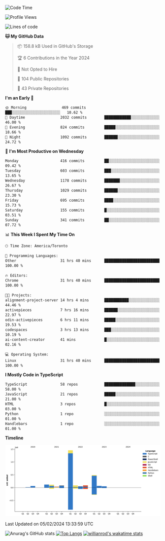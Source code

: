 <!--START_SECTION:waka-->
![Code Time](http://img.shields.io/badge/Code%20Time-1%2C154%20hrs%2017%20mins-blue)

![Profile Views](http://img.shields.io/badge/Profile%20Views-7-blue)

![Lines of code](https://img.shields.io/badge/From%20Hello%20World%20I%27ve%20Written-2.6%20million%20lines%20of%20code-blue)

**🐱 My GitHub Data** 

> 📦 158.8 kB Used in GitHub's Storage 
 > 
> 🏆 6 Contributions in the Year 2024
 > 
> 🚫 Not Opted to Hire
 > 
> 📜 104 Public Repositories 
 > 
> 🔑 43 Private Repositories 
 > 
**I'm an Early 🐤** 

```text
🌞 Morning                469 commits         ███░░░░░░░░░░░░░░░░░░░░░░   10.62 % 
🌆 Daytime                2032 commits        ████████████░░░░░░░░░░░░░   46.00 % 
🌃 Evening                824 commits         █████░░░░░░░░░░░░░░░░░░░░   18.66 % 
🌙 Night                  1092 commits        ██████░░░░░░░░░░░░░░░░░░░   24.72 % 
```
📅 **I'm Most Productive on Wednesday** 

```text
Monday                   416 commits         ██░░░░░░░░░░░░░░░░░░░░░░░   09.42 % 
Tuesday                  603 commits         ███░░░░░░░░░░░░░░░░░░░░░░   13.65 % 
Wednesday                1178 commits        ███████░░░░░░░░░░░░░░░░░░   26.67 % 
Thursday                 1029 commits        ██████░░░░░░░░░░░░░░░░░░░   23.30 % 
Friday                   695 commits         ████░░░░░░░░░░░░░░░░░░░░░   15.73 % 
Saturday                 155 commits         █░░░░░░░░░░░░░░░░░░░░░░░░   03.51 % 
Sunday                   341 commits         ██░░░░░░░░░░░░░░░░░░░░░░░   07.72 % 
```


📊 **This Week I Spent My Time On** 

```text
🕑︎ Time Zone: America/Toronto

💬 Programming Languages: 
Other                    31 hrs 40 mins      █████████████████████████   100.00 % 

🔥 Editors: 
Chrome                   31 hrs 40 mins      █████████████████████████   100.00 % 

🐱‍💻 Projects: 
alignment-project-server 14 hrs 4 mins       ███████████░░░░░░░░░░░░░░   44.46 % 
activepieces             7 hrs 16 mins       ██████░░░░░░░░░░░░░░░░░░░   22.97 % 
odin-activepieces        6 hrs 11 mins       █████░░░░░░░░░░░░░░░░░░░░   19.53 % 
codespaces               3 hrs 13 mins       ███░░░░░░░░░░░░░░░░░░░░░░   10.19 % 
ai-content-creator       41 mins             █░░░░░░░░░░░░░░░░░░░░░░░░   02.16 % 

💻 Operating System: 
Linux                    31 hrs 40 mins      █████████████████████████   100.00 % 
```

**I Mostly Code in TypeScript** 

```text
TypeScript               58 repos            ██████████████░░░░░░░░░░░   58.00 % 
JavaScript               21 repos            █████░░░░░░░░░░░░░░░░░░░░   21.00 % 
HTML                     3 repos             █░░░░░░░░░░░░░░░░░░░░░░░░   03.00 % 
Python                   1 repo              ░░░░░░░░░░░░░░░░░░░░░░░░░   01.00 % 
Handlebars               1 repo              ░░░░░░░░░░░░░░░░░░░░░░░░░   01.00 % 
```



**Timeline**

![Lines of Code chart](https://raw.githubusercontent.com/wise-introvert/wise-introvert/master/assets/bar_graph.png)


 Last Updated on 05/02/2024 13:33:59 UTC
<!--END_SECTION:waka-->

![Anurag's GitHub stats](https://github-readme-stats.vercel.app/api?username=wise-introvert&count_private=true&show_icons=true)
[![Top Langs](https://github-readme-stats.vercel.app/api/top-langs/?username=wise-introvert&langs_count=10)](https://github.com/anuraghazra/github-readme-stats)
[![willianrod's wakatime stats](https://github-readme-stats.vercel.app/api/wakatime?username=wiseintrovert)](https://github.com/anuraghazra/github-readme-stats)
